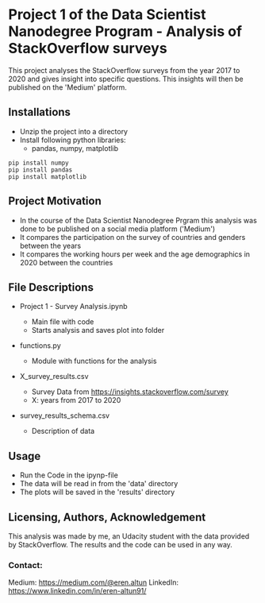 
# Project 1 of the Data Scientist Nanodegree Program - Analysis of StackOverflow surveys

This project analyses the StackOverflow surveys from the year 2017 to 2020 and gives insight into specific questions. This insights will then be published on the 'Medium' platform.

## Installations
- Unzip the project into a directory
- Install following python libraries:
    - pandas, numpy, matplotlib

`pip install numpy`  
`pip install pandas`  
`pip install matplotlib`  


## Project Motivation
- In the course of the Data Scientist Nanodegree Prgram this analysis was done to be published on a social media platform ('Medium')
- It compares the participation on the survey of countries and genders between the years
- It compares the working hours per week and the age demographics in 2020 between the countries  

## File Descriptions

- Project 1 - Survey Analysis.ipynb
    - Main file with code
    - Starts analysis and saves plot into folder
    
- functions.py
    - Module with functions for the analysis
    
- X_survey_results.csv
    - Survey Data from https://insights.stackoverflow.com/survey
    - X: years from 2017 to 2020
    
- survey_results_schema.csv
    - Description of data
    
## Usage
- Run the Code in the ipynp-file
- The data will be read in from the 'data' directory
- The plots will be saved in the 'results' directory 

## Licensing, Authors, Acknowledgement

This analysis was made by me, an Udacity student with the data provided by StackOverflow.
The results and the code can be used in any way. 

### Contact: 
Medium: https://medium.com/@eren.altun
LinkedIn: https://www.linkedin.com/in/eren-altun91/